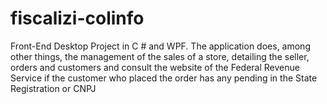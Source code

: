 # fiscalizi-colinfo
Front-End Desktop Project in C # and WPF. The application does, among other things, 
the management of the sales of a store, detailing the seller, orders and customers and 
consult the website of the Federal Revenue Service if the customer who placed the order 
has any pending in the State Registration or CNPJ
